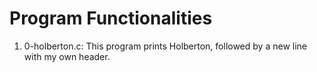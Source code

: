 # Program Functionalities

1. 0-holberton.c: This program prints Holberton, followed by a new line with my own header. 
